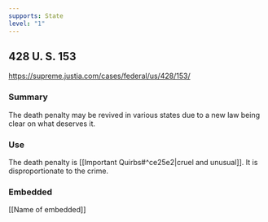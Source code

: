 ```yaml
---
supports: State
level: "1"
---
```

## 428 U. S. 153

https://supreme.justia.com/cases/federal/us/428/153/

### Summary

The death penalty may be revived in various states due to a new law being clear on what deserves it.

### Use

The death penalty is [[Important Quirbs#^ce25e2|cruel and unusual]]. It is disproportionate to the crime.

### Embedded

[[Name of embedded]]